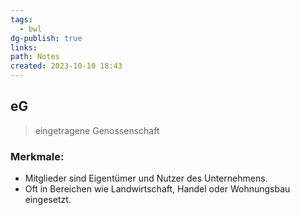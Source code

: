 ```yaml
---
tags:
  - bwl
dg-publish: true
links: 
path: Notes
created: 2023-10-10 18:43
---
```

## eG 
> eingetragene Genossenschaft

### Merkmale:
- Mitglieder sind Eigentümer und Nutzer des Unternehmens.
- Oft in Bereichen wie Landwirtschaft, Handel oder Wohnungsbau eingesetzt.